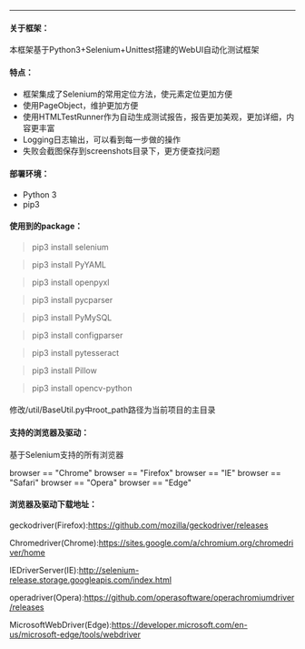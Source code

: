 ----------------------------------------------------------
#### 关于框架：

本框架基于Python3+Selenium+Unittest搭建的WebUI自动化测试框架

#### 特点：

- 框架集成了Selenium的常用定位方法，使元素定位更加方便
- 使用PageObject，维护更加方便
- 使用HTMLTestRunner作为自动生成测试报告，报告更加美观，更加详细，内容更丰富
- Logging日志输出，可以看到每一步做的操作
- 失败会截图保存到screenshots目录下，更方便查找问题


#### 部署环境：
- Python 3
- pip3

#### 使用到的package：

> pip3 install selenium

> pip3 install PyYAML

> pip3 install openpyxl

> pip3 install pycparser

> pip3 install PyMySQL

> pip3 install configparser

> pip3 install pytesseract

> pip3 install Pillow

> pip3 install opencv-python

####
修改/util/BaseUtil.py中root_path路径为当前项目的主目录


#### 支持的浏览器及驱动：
基于Selenium支持的所有浏览器

browser == "Chrome"
browser == "Firefox"
browser == "IE"
browser == "Safari"
browser == "Opera"
browser == "Edge"


#### 浏览器及驱动下载地址：
geckodriver(Firefox):https://github.com/mozilla/geckodriver/releases

Chromedriver(Chrome):https://sites.google.com/a/chromium.org/chromedriver/home

IEDriverServer(IE):http://selenium-release.storage.googleapis.com/index.html

operadriver(Opera):https://github.com/operasoftware/operachromiumdriver/releases

MicrosoftWebDriver(Edge):https://developer.microsoft.com/en-us/microsoft-edge/tools/webdriver
